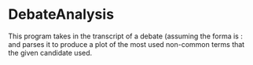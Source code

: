 # DebateAnalysis
This program takes in the transcript of a debate (assuming the forma is <name>: <statement> and parses it to produce a plot of the most used non-common terms that the given candidate used.
